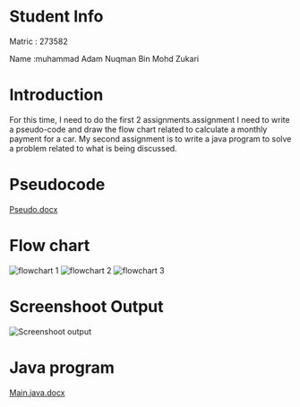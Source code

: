 # Student Info
Matric : 273582

Name :muhammad Adam Nuqman Bin Mohd Zukari

# Introduction

For this time, I need to do the first 2 assignments.assignment I need to write a pseudo-code and draw the flow chart related to calculate a monthly payment for a car. My second assignment is to write a java program to solve a problem related to what is being discussed.

# Pseudocode
[Pseudo.docx](https://github.com/adamnuqman/273582---STIA1113---A191---A1A2/files/3828666/Pseudo.docx)

# Flow chart
![flowchart 1](https://user-images.githubusercontent.com/55780323/68546991-7e6c3100-0417-11ea-8e28-4eb8a8fd9c2a.png)
![flowchart 2](https://user-images.githubusercontent.com/55780323/68546996-87f59900-0417-11ea-88e7-29e3e6914c35.png)
![flowchart 3](https://user-images.githubusercontent.com/55780323/68546998-8d52e380-0417-11ea-9297-d14bca5c98fb.png)

# Screenshoot Output
![Screenshoot output](https://user-images.githubusercontent.com/55780323/68547225-ffc4c300-0419-11ea-971f-3fe4c2bc11f5.png)

# Java program
[Main.java.docx](https://github.com/adamnuqman/273582---STIA1113---A191---A1A2/files/3828690/Main.java.docx)
